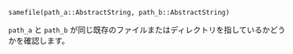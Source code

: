 ```
samefile(path_a::AbstractString, path_b::AbstractString)
```

`path_a` と `path_b` が同じ既存のファイルまたはディレクトリを指しているかどうかを確認します。
